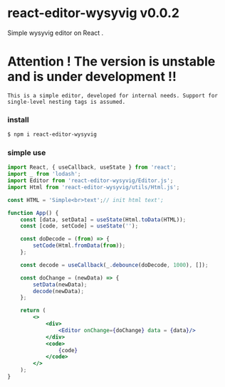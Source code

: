 # react-editor-wysyvig v0.0.2

Simple wysyvig editor on React .

# Attention ! The version is unstable and is under development !!
``This is a simple editor, developed for internal needs. Support for single-level nesting tags is assumed.``

### install
```bash
$ npm i react-editor-wysyvig
```

### simple use

```jsx
import React, { useCallback, useState } from 'react';
import _ from 'lodash';
import Editor from 'react-editor-wysyvig/Editor.js';
import Html from 'react-editor-wysyvig/utils/Html.js';

const HTML = 'Simple<br>text';// init html text';

function App() {
    const [data, setData] = useState(Html.toData(HTML));
    const [code, setCode] = useState('');

    const doDecode = (from) => {
        setCode(Html.fromData(from));
    };

    const decode = useCallback(_.debounce(doDecode, 1000), []);

    const doChange = (newData) => {
        setData(newData);
        decode(newData);
    };

    return (
        <>
            <div>
                <Editor onChange={doChange} data = {data}/>
            </div>
            <code>
                {code}
            </code>
        </>
    );
}

```

